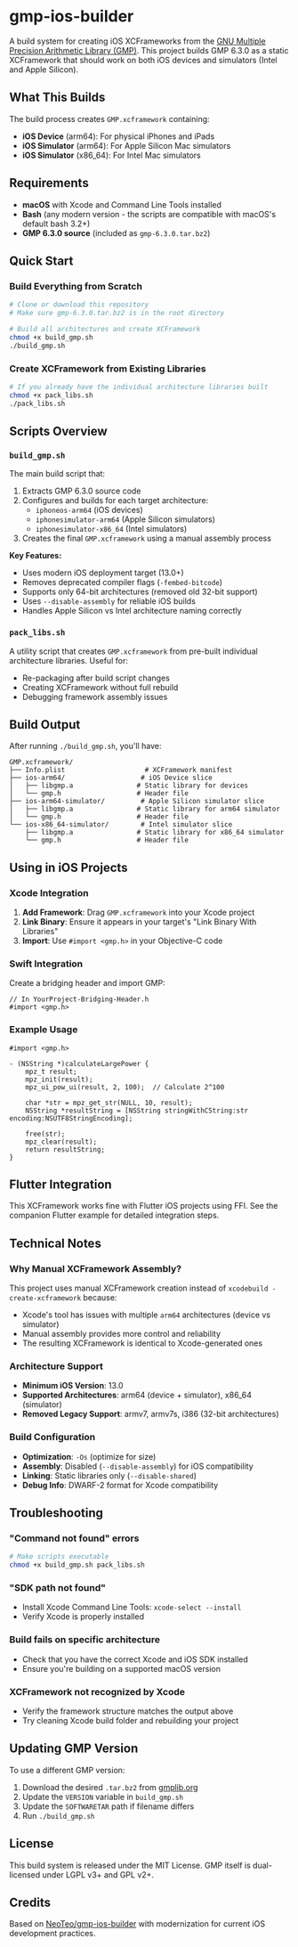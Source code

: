 # gmp-ios-builder

A build system for creating iOS XCFrameworks from the [GNU Multiple Precision Arithmetic Library (GMP)](https://gmplib.org/). This project builds GMP 6.3.0 as a static XCFramework that should work on both iOS devices and simulators (Intel and Apple Silicon).

## What This Builds

The build process creates `GMP.xcframework` containing:
- **iOS Device** (arm64): For physical iPhones and iPads
- **iOS Simulator** (arm64): For Apple Silicon Mac simulators  
- **iOS Simulator** (x86_64): For Intel Mac simulators

## Requirements

- **macOS** with Xcode and Command Line Tools installed
- **Bash** (any modern version - the scripts are compatible with macOS's default bash 3.2+)
- **GMP 6.3.0 source** (included as `gmp-6.3.0.tar.bz2`)

## Quick Start

### Build Everything from Scratch
```bash
# Clone or download this repository
# Make sure gmp-6.3.0.tar.bz2 is in the root directory

# Build all architectures and create XCFramework
chmod +x build_gmp.sh
./build_gmp.sh
```

### Create XCFramework from Existing Libraries
```bash
# If you already have the individual architecture libraries built
chmod +x pack_libs.sh  
./pack_libs.sh
```

## Scripts Overview

### `build_gmp.sh`
The main build script that:
1. Extracts GMP 6.3.0 source code
2. Configures and builds for each target architecture:
   - `iphoneos-arm64` (iOS devices)
   - `iphonesimulator-arm64` (Apple Silicon simulators)
   - `iphonesimulator-x86_64` (Intel simulators)
3. Creates the final `GMP.xcframework` using a manual assembly process

**Key Features:**
- Uses modern iOS deployment target (13.0+)
- Removes deprecated compiler flags (`-fembed-bitcode`)
- Supports only 64-bit architectures (removed old 32-bit support)
- Uses `--disable-assembly` for reliable iOS builds
- Handles Apple Silicon vs Intel architecture naming correctly

### `pack_libs.sh`
A utility script that creates `GMP.xcframework` from pre-built individual architecture libraries. Useful for:
- Re-packaging after build script changes
- Creating XCFramework without full rebuild
- Debugging framework assembly issues

## Build Output

After running `./build_gmp.sh`, you'll have:

```
GMP.xcframework/
├── Info.plist                    # XCFramework manifest
├── ios-arm64/                   # iOS Device slice
│   ├── libgmp.a                # Static library for devices
│   └── gmp.h                   # Header file
├── ios-arm64-simulator/         # Apple Silicon simulator slice  
│   ├── libgmp.a                # Static library for arm64 simulator
│   └── gmp.h                   # Header file
└── ios-x86_64-simulator/        # Intel simulator slice
    ├── libgmp.a                # Static library for x86_64 simulator
    └── gmp.h                   # Header file
```

## Using in iOS Projects

### Xcode Integration
1. **Add Framework**: Drag `GMP.xcframework` into your Xcode project
2. **Link Binary**: Ensure it appears in your target's "Link Binary With Libraries" 
3. **Import**: Use `#import <gmp.h>` in your Objective-C code

### Swift Integration
Create a bridging header and import GMP:
```objc
// In YourProject-Bridging-Header.h
#import <gmp.h>
```

### Example Usage
```objc
#import <gmp.h>

- (NSString *)calculateLargePower {
    mpz_t result;
    mpz_init(result);
    mpz_ui_pow_ui(result, 2, 100);  // Calculate 2^100
    
    char *str = mpz_get_str(NULL, 10, result);
    NSString *resultString = [NSString stringWithCString:str encoding:NSUTF8StringEncoding];
    
    free(str);
    mpz_clear(result);
    return resultString;
}
```

## Flutter Integration

This XCFramework works fine with Flutter iOS projects using FFI. See the companion Flutter example for detailed integration steps.

## Technical Notes

### Why Manual XCFramework Assembly?
This project uses manual XCFramework creation instead of `xcodebuild -create-xcframework` because:
- Xcode's tool has issues with multiple `arm64` architectures (device vs simulator)
- Manual assembly provides more control and reliability
- The resulting XCFramework is identical to Xcode-generated ones

### Architecture Support
- **Minimum iOS Version**: 13.0
- **Supported Architectures**: arm64 (device + simulator), x86_64 (simulator)
- **Removed Legacy Support**: armv7, armv7s, i386 (32-bit architectures)

### Build Configuration
- **Optimization**: `-Os` (optimize for size)
- **Assembly**: Disabled (`--disable-assembly`) for iOS compatibility  
- **Linking**: Static libraries only (`--disable-shared`)
- **Debug Info**: DWARF-2 format for Xcode compatibility

## Troubleshooting

### "Command not found" errors
```bash
# Make scripts executable
chmod +x build_gmp.sh pack_libs.sh
```

### "SDK path not found" 
- Install Xcode Command Line Tools: `xcode-select --install`
- Verify Xcode is properly installed

### Build fails on specific architecture
- Check that you have the correct Xcode and iOS SDK installed
- Ensure you're building on a supported macOS version

### XCFramework not recognized by Xcode
- Verify the framework structure matches the output above
- Try cleaning Xcode build folder and rebuilding your project

## Updating GMP Version

To use a different GMP version:
1. Download the desired `.tar.bz2` from [gmplib.org](https://gmplib.org/#DOWNLOAD)
2. Update the `VERSION` variable in `build_gmp.sh`
3. Update the `SOFTWARETAR` path if filename differs
4. Run `./build_gmp.sh`

## License

This build system is released under the MIT License. GMP itself is dual-licensed under LGPL v3+ and GPL v2+.

## Credits

Based on [NeoTeo/gmp-ios-builder](https://github.com/NeoTeo/gmp-ios-builder) with modernization for current iOS development practices.